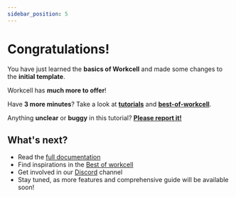 ```yaml
---
sidebar_position: 5
---
```


# Congratulations!

You have just learned the **basics of Workcell** and made some changes to the **initial template**.

Workcell has **much more to offer**!

Have **3 more minutes**? Take a look at **[tutorials](../tutorials/workcell-ui-showcase)** and **[best-of-workcell](github.com/weanalyze/best-of-workcell)**.

Anything **unclear** or **buggy** in this tutorial? **[Please report it!](https://github.com/weanalyze/workcell/discussions/1)**

## What's next?

- Read the [full documentation](../documents/workcell-cli)
- Find inspirations in the [Best of workcell](https://github.com/weanalyze/best-of-workcell)
- Get involved in our [Discord](https://discord.weanalzye.co) channel
- Stay tuned, as more features and comprehensive guide will be available soon! 